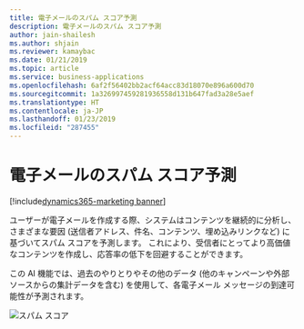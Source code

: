 ```yaml
---
title: 電子メールのスパム スコア予測
description: 電子メールのスパム スコア予測
author: jain-shailesh
ms.author: shjain
ms.reviewer: kamaybac
ms.date: 01/21/2019
ms.topic: article
ms.service: business-applications
ms.openlocfilehash: 6af2f56402bb2acf64acc83d18070e896a600d70
ms.sourcegitcommit: 1a326997459281936558d131b647fad3a28e5aef
ms.translationtype: HT
ms.contentlocale: ja-JP
ms.lasthandoff: 01/23/2019
ms.locfileid: "287455"
---
```

# <a name="spam-score-prediction-for-emails"></a>電子メールのスパム スコア予測
[!include[dynamics365-marketing banner](../includes/dynamics365-marketing.md)]


ユーザーが電子メールを作成する際、システムはコンテンツを継続的に分析し、さまざまな要因 (送信者アドレス、件名、コンテンツ、埋め込みリンクなど) に基づいてスパム スコアを予測します。 これにより、受信者にとってより高価値なコンテンツを作成し、応答率の低下を回避することができます。

この AI 機能では、過去のやりとりやその他のデータ (他のキャンペーンや外部ソースからの集計データを含む) を使用して、各電子メール メッセージの到達可能性が予測されます。

![スパム スコア](media/spamscore.png "スパム スコア")
